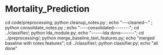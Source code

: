 # Mortality_Prediction
cd code/preprocessing; python cleanup_notes.py ; echo "---cleaned--" ; python consolidate_notes.py ; echo "----consolidated--------"; cd ../classifier/; python lda_module.py; echo "------lda done-------"; cd ../preprocessing/; python merge_baseline_text_features.py; echo "merged baseline with notes features"; cd ../classifier/; python classifier.py; echo "all done"
